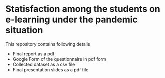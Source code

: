 # Statisfaction among the students on e-learning under the pandemic situation
This repository contains following details
  * Final report as a pdf
  * Google Form of the questionnaire in pdf form
  * Collected dataset as a csv file
  * Final presentation slides as a pdf file
